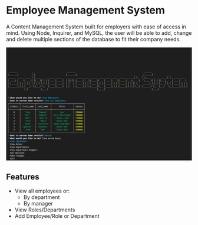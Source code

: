 # Employee Management System

A Content Management System built for employers with ease of access in mind. Using Node, Inquirer, and MySQL, the user will be able to add, change and delete multiple sections of the database to fit their company needs. 

![Main Menu](assets/EMS.png)

## Features

* View all employees or:
    * By department
    * By manager
* View Roles/Departments
* Add Employee/Role or Department

